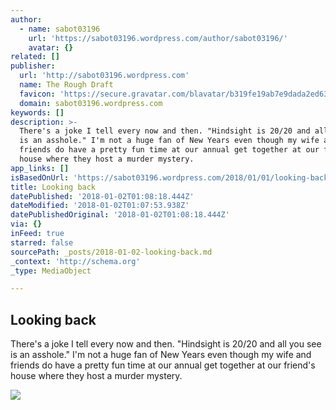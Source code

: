 ```yaml
---
author:
  - name: sabot03196
    url: 'https://sabot03196.wordpress.com/author/sabot03196/'
    avatar: {}
related: []
publisher:
  url: 'http://sabot03196.wordpress.com'
  name: The Rough Draft
  favicon: 'https://secure.gravatar.com/blavatar/b319fe19ab7e9dada2ed6314765cf932?s=32'
  domain: sabot03196.wordpress.com
keywords: []
description: >-
  There's a joke I tell every now and then. "Hindsight is 20/20 and all you see
  is an asshole." I'm not a huge fan of New Years even though my wife and
  friends do have a pretty fun time at our annual get together at our friend's
  house where they host a murder mystery.
app_links: []
isBasedOnUrl: 'https://sabot03196.wordpress.com/2018/01/01/looking-back/'
title: Looking back
datePublished: '2018-01-02T01:08:18.444Z'
dateModified: '2018-01-02T01:07:53.938Z'
datePublishedOriginal: '2018-01-02T01:08:18.444Z'
via: {}
inFeed: true
starred: false
sourcePath: _posts/2018-01-02-looking-back.md
_context: 'http://schema.org'
_type: MediaObject

---
```

<article style=""><h1>Looking back</h1><p>There's a joke I tell every now and then. "Hindsight is 20/20 and all you see is an asshole." I'm not a huge fan of New Years even though my wife and friends do have a pretty fun time at our annual get together at our friend's house where they host a murder mystery.</p><img src="https://sabot03196.files.wordpress.com/2018/01/0p8a6117.jpg?w=1280" /></article>